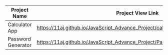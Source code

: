 | Project Name          | Project View Link |
| ----------------------| ------------------|
|  Calculator App    | https://11aj.github.io/JavaScript_Advance_Project/calculator%20app/index.html                                 | 
| Password Generator | https://11aj.github.io/JavaScript_Advance_Project/Passwod%20generator/index.html                              |
  
